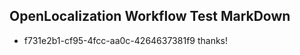 ## OpenLocalization Workflow Test MarkDown
* f731e2b1-cf95-4fcc-aa0c-4264637381f9 thanks!

<!--HONumber=Aug16_HO5-->


